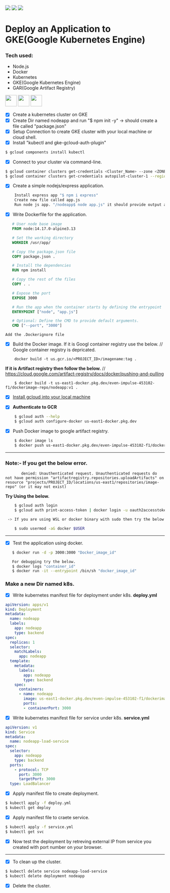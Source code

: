 
<img src="https://img.shields.io/github/forks/clone2020/gke-js-manual">
<img src="https://img.shields.io/github/license/clone2020/gke-js-manual">
<img src="https://img.shields.io/github/stars/clone2020/gke-js-manual">

# Deploy an Application to GKE(Google Kubernetes Engine) 
### Tech used:
- Node.js
- Docker
- Kubernetes
- GKE(Google Kubernetes Engine)
- GAR(Google Artifact Registry)

<p>
<img src="https://github.com/clone2020/Images/blob/main/docker_image.gif?raw=true" height="36" width="36" >
<img src="https://github.com/clone2020/Images/blob/main/kubernetes.svg.png?raw=true"  height="36" width="36" >
<img src="https://github.com/clone2020/Images/blob/main/google-cloud.png?raw=true" height="36" >
</p>

- [x] Create a kubernetes cluster on GKE
- [x] Create Dir named nodeapp and run "$ npm init -y" -> should create a file called "package.json"
- [x] Setup Connection to create GKE cluster with your local machine or cloud shell.
- [x] Install "kubectl and gke-gcloud-auth-plugin"
```sh
$ gcloud components install kubectl
```
- [x] Connect to your cluster via command-line.
```sh
$ gcloud container clusters get-credentials <Cluster_Name> --zone <ZONE> --project <PROJECT_ID>
$ gcloud container clusters get-credentials autopilot-cluster-1 --region us-central1 --project even-impulse-453102-f1
```

- [x] Create a simple nodejs/express application.
```sh
    Install express app "$ npm i express"
    Create new file called app.js
    Run node js app. "/nodeapp$ node app.js" it should provide output as "Server is running on port 3000"
```
- [x] Write Dockerfile for the application.
```Dockerfile
   # User node base image
   FROM node:14.17.0-alpine3.13

   # Set the working directory
   WORKDIR /usr/app/

   # Copy the package.json file
   COPY package.json .

   # Install the dependencies
   RUN npm install

   # Copy the rest of the files
   COPY . .

   # Expose the port
   EXPOSE 3000

   # Run the app when the container starts by defining the entrypoint
   ENTRYPOINT ["node", "app.js"]

   # Optional: Define the CMD to provide default arguments.
   CMD ["--port", "3000"]
```
    Add the .Dockerignore file
- [x] Build the Docker image.
    If it is Googl container registry use the below.  // Google container registry is depricated.
```
    docker build -t us.gcr.io/<PROJECT_ID>/imagename:tag .
```
**If it is Artifact registry then follow the below.** // https://cloud.google.com/artifact-registry/docs/docker/pushing-and-pulling
```
    $ docker build -t us-east1-docker.pkg.dev/even-impulse-453102-f1/dockerimage-repo/nodeapp:v1 .
```
- [x] <a href="https://cloud.google.com/sdk/docs/install#linux">Install gcloud into your local machine</a>


- [x] **Authenticate to GCR**
```sh
    $ gcloud auth --help
    $ gcloud auth configure-docker us-east1-docker.pkg.dev
```
- [x] Push Docker image to google artifact registry.
```sh
    $ docker image ls
    $ docker push us-east1-docker.pkg.dev/even-impulse-453102-f1/dockerimage-repo/nodeapp:v1    
```
---   
### Note:- If you get the below error.
```
       denied: Unauthenticated request. Unauthenticated requests do not have permission "artifactregistry.repositories.uploadArtifacts" on resource "projects/PROJECT_ID/locations/us-east1/repositories/image-repo" (or it may not exist)
```
**Try Using the below.**
```sh
    $ gcloud auth login
    $ gcloud auth print-access-token | docker login -u oauth2accesstoken --password-stdin https://us-east1-docker.pkg.dev

 -> If you are using WSL or docker binary with sudo then try the below and then do the docker push in a new session.

    $ sudo usermod -aG docker $USER
```
---
- [x] Test the application using docker.
```sh
   $ docker run -d -p 3000:3000 "Docker_image_id"

   For debugging try the below.
   $ docker logs "container_id"
   $ docker run -it --entrypoint /bin/sh "docker_image_id"
```
### Make a new Dir named k8s.
- [x] Write kubernetes manifest file for deployment under k8s.
**deploy.yml**
```yaml
apiVersion: apps/v1
kind: Deployment
metadata:
  name: nodeapp
  labels:
    app: nodeapp
    type: backend
spec:
  replicas: 1
  selector:
    matchLabels:
      app: nodeapp
  template:
    metadata:
      labels:
        app: nodeapp
        type: backend
    spec:
      containers:
      - name: nodeapp
        image: us-east1-docker.pkg.dev/even-impulse-453102-f1/dockerimage-repo/nodeapp:v1
        ports:
        - containerPort: 3000
```
- [x] Write kubernetes manifest file for service under k8s. **service.yml**
```yaml
apiVersion: v1
kind: Service
metadata:
  name: nodeapp-load-service
spec:
  selector:
    app: nodeapp
    type: backend
  ports:
    - protocol: TCP
      port: 3000
      targetPort: 3000
  type: LoadBalancer
```
- [x] Apply manifest file to create deployment.
```sh
$ kubectl apply -f deploy.yml
$ kubectl get deploy
```
- [x] Apply manifest file to craete service.
```sh
$ kubectl apply -f service.yml
$ kubectl get svc
```
- [x] Now test the deployment by retreving external IP from service you created with port number on your browser.
---
- [x] To clean up the cluster.
```sh
$ kubectl delete service nodeapp-load-service
$ kubectl delete deployment nodeapp
```
- [x] Delete the cluster.

   




